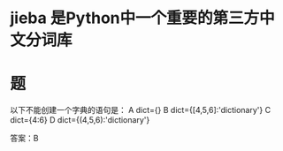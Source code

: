 # jieba  是Python中一个重要的第三方中文分词库


# 题

以下不能创建一个字典的语句是：
A dict={}
B dict={[4,5,6]:'dictionary'}
C dict={4:6}
D dict={(4,5,6):'dictionary'}

答案：B
